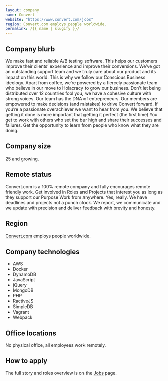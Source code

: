 ```yaml
---
layout: company
name: Convert
website: "https://www.convert.com/jobs"
region: Convert.com employs people worldwide.
permalink: /{{ name | slugify }}/
---
```


## Company blurb

We make fast and reliable A/B testing software. This helps our customers improve their clients’ experience and improve their conversions.
We’ve got an outstanding support team and we truly care about our product and its impact on this world. This is why we follow our Conscious Business ideology. Apart from coffee, we’re powered by a fiercely passionate team who believe in our move to Holacracy to grow our business. Don’t let being distributed over 12 countries fool you, we have a cohesive culture with strong voices. Our team has the DNA of entrepreneurs. Our members are empowered to make decisions (and mistakes) to drive Convert forward. If you’re a passionate overachiever we want to hear from you. We believe that getting it done is more important that getting it perfect (the first time) You get to work with others who set the bar high and share their successes and failures.
Get the opportunity to learn from people who know what they are doing.

## Company size

25 and growing.

## Remote status

Convert.com is a 100% remote company and fully encourages remote friendly work. Get involved in Roles and Projects that interest you as long as they support our Purpose Work from anywhere. Yes, really. We have deadlines and projects not a punch clock. We report, we communicate and we update with precision and deliver feedback with brevity and honesty.

## Region
[Convert.com](https://www.convert.com) employs people worldwide.

## Company technologies
- AWS
- Docker
- DynamoDB
- JavaScript
- jQuery
- MongoDB
- PHP
- RactiveJS
- SimpleDB
- Vagrant
- Webpack

## Office locations
No physical office, all employees work remotely.

## How to apply
The full story and roles overview is on the [Jobs](https://www.convert.com/jobs) page.